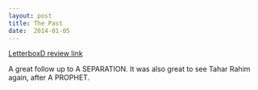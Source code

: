 ```yaml
---
layout: post
title: The Past 
date:  2014-01-05 
---
```

 
[LetterboxD review link](http://letterboxd.com/samarthbhaskar/film/the-past/)

 A great follow up to A SEPARATION. It was also great to see Tahar Rahim again, after A PROPHET. 
